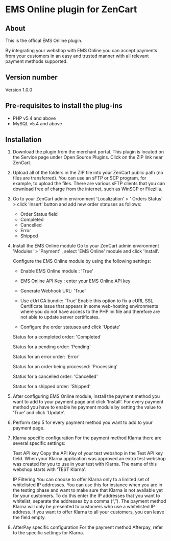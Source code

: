 # EMS Online plugin for ZenCart

## About
This is the offical EMS Online plugin.

By integrating your webshop with EMS Online you can accept payments from your customers in an easy and trusted manner with all relevant payment methods supported. 

## Version number
Version 1.0.0

## Pre-requisites to install the plug-ins 
* PHP v5.4 and above
* MySQL v5.4 and above

## Installation
 1. Download the plugin from the merchant portal. This plugin is located on the Service page under Open Source Plugins. Click on the ZIP link near ZenCart.

 2. Upload all of the folders in the ZIP file into your ZenCart public path (no files are transferred). You can use an sFTP or SCP program, for example, to upload the files. There are various sFTP clients that you can download free of charge from the internet, such as WinSCP or Filezilla.

 3. Go to your ZenCart admin environment 'Localization' > ' Orders Status' > click 'Insert' button and add new order statuses as follows:
 
    - Order Status field
    - Completed
    - Cancelled
    - Error
    - Shipped

 4. Install the EMS Online module Go to your ZenCart admin environment 'Modules' > 'Payment' , select 'EMS Online' module and click 'Install'.

    Configure the EMS Online module by using the following settings:

    - Enable EMS Online module : 'True'

    - EMS Online API Key : enter your EMS Online API key

    - Generate Webhook URL: 'True'

    - Use cUrl CA bundle: 'True'
    Enable this option to fix a cURL SSL Certificate issue that appears in some web-hosting environments where you do not have access to the PHP.ini file and therefore are not able to update server certificates.

    - Configure the order statuses and click 'Update'

     Status for a completed order: 'Completed'

    Status for a pending order: 'Pending'

    Status for an error order: 'Error'

    Status for an order being processed: 'Processing'

    Status for a cancelled order: 'Cancelled'

    Status for a shipped order: 'Shipped'

5. After configuring  EMS Online module, install the payment method you want to add to your payment page and click 'Install'.
For every payment method you have to enable he payment module by setting the value to 'True' and click 'Update'.

6. Perform step 5 for every payment method you want to add to your payment page.

7. Klarna specific configuration
For the payment method Klarna there are several specific settings:

    Test API key
Copy the API Key of your test webshop in the Test API key field.
When your Klarna application was approved an extra test webshop was created for you to use in your test with Klarna. The name of this webshop starts with ‘TEST Klarna’.

    IP Filtering
You can choose to offer Klarna only to a limited set of whitelisted IP addresses. You can use this for instance when you are in the testing phase and want to make sure that Klarna is not available yet for your customers.
To do this enter the IP addresses that you want to whitelist, separate the addresses by a comma (“,”). The payment method Klarna will only be presented to customers who use a whitelisted IP address.
If you want to offer Klarna to all your customers, you can leave the field empty.

8. AfterPay specific configuration
For the payment method Afterpay, refer to the specific settings for Klarna.